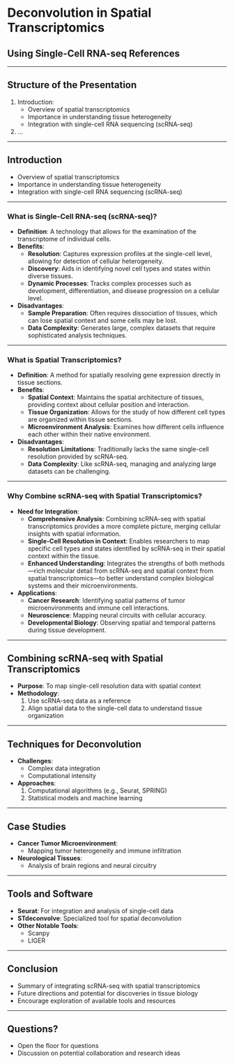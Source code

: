 # Deconvolution in Spatial Transcriptomics
## Using Single-Cell RNA-seq References

---

## Structure of the Presentation

1. Introduction:
   - Overview of spatial transcriptomics
   - Importance in understanding tissue heterogeneity
   - Integration with single-cell RNA sequencing (scRNA-seq)
2. ...

---

## Introduction
- Overview of spatial transcriptomics
- Importance in understanding tissue heterogeneity
- Integration with single-cell RNA sequencing (scRNA-seq)

---

### What is Single-Cell RNA-seq (scRNA-seq)?
- **Definition**: A technology that allows for the examination of the transcriptome of individual cells.
- **Benefits**:
  - **Resolution**: Captures expression profiles at the single-cell level, allowing for detection of cellular heterogeneity.
  - **Discovery**: Aids in identifying novel cell types and states within diverse tissues.
  - **Dynamic Processes**: Tracks complex processes such as development, differentiation, and disease progression on a cellular level.
- **Disadvantages**:
  - **Sample Preparation**: Often requires dissociation of tissues, which can lose spatial context and some cells may be lost.
  - **Data Complexity**: Generates large, complex datasets that require sophisticated analysis techniques.

---

### What is Spatial Transcriptomics?
- **Definition**: A method for spatially resolving gene expression directly in tissue sections.
- **Benefits**:
  - **Spatial Context**: Maintains the spatial architecture of tissues, providing context about cellular position and interaction.
  - **Tissue Organization**: Allows for the study of how different cell types are organized within tissue sections.
  - **Microenvironment Analysis**: Examines how different cells influence each other within their native environment.
- **Disadvantages**:
  - **Resolution Limitations**: Traditionally lacks the same single-cell resolution provided by scRNA-seq.
  - **Data Complexity**: Like scRNA-seq, managing and analyzing large datasets can be challenging.

---

### Why Combine scRNA-seq with Spatial Transcriptomics?
- **Need for Integration**:
  - **Comprehensive Analysis**: Combining scRNA-seq with spatial transcriptomics provides a more complete picture, merging cellular insights with spatial information.
  - **Single-Cell Resolution in Context**: Enables researchers to map specific cell types and states identified by scRNA-seq in their spatial context within the tissue.
  - **Enhanced Understanding**: Integrates the strengths of both methods—rich molecular detail from scRNA-seq and spatial context from spatial transcriptomics—to better understand complex biological systems and their microenvironments.
- **Applications**:
  - **Cancer Research**: Identifying spatial patterns of tumor microenvironments and immune cell interactions.
  - **Neuroscience**: Mapping neural circuits with cellular accuracy.
  - **Developmental Biology**: Observing spatial and temporal patterns during tissue development.

---

## Combining scRNA-seq with Spatial Transcriptomics
- **Purpose**: To map single-cell resolution data with spatial context
- **Methodology**:
  1. Use scRNA-seq data as a reference
  2. Align spatial data to the single-cell data to understand tissue organization

---

## Techniques for Deconvolution
- **Challenges**:
  - Complex data integration
  - Computational intensity
- **Approaches**:
  1. Computational algorithms (e.g., Seurat, SPRING)
  2. Statistical models and machine learning

---

## Case Studies
- **Cancer Tumor Microenvironment**:
  - Mapping tumor heterogeneity and immune infiltration
- **Neurological Tissues**:
  - Analysis of brain regions and neural circuitry

---

## Tools and Software
- **Seurat**: For integration and analysis of single-cell data
- **STdeconvolve**: Specialized tool for spatial deconvolution
- **Other Notable Tools**:
  - Scanpy
  - LIGER

---

## Conclusion
- Summary of integrating scRNA-seq with spatial transcriptomics
- Future directions and potential for discoveries in tissue biology
- Encourage exploration of available tools and resources

---

## Questions?
- Open the floor for questions
- Discussion on potential collaboration and research ideas
